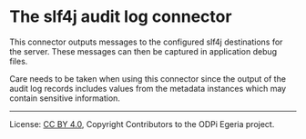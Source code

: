 <!-- SPDX-License-Identifier: CC-BY-4.0 -->
<!-- Copyright Contributors to the ODPi Egeria project. -->

# The slf4j audit log connector

This connector outputs messages to the configured slf4j destinations for the server.
These messages can then be captured in application debug files.

Care needs to be taken when using this connector since the output of the audit log records
includes values from the metadata instances which may contain sensitive information.

----
License: [CC BY 4.0](https://creativecommons.org/licenses/by/4.0/),
Copyright Contributors to the ODPi Egeria project.